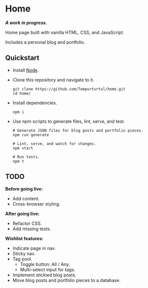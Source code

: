 # Home

***A work in progress.***

Home page built with vanilla HTML, CSS, and JavaScript.

Includes a personal blog and portfolio.

## Quickstart

- Install [Node](https://nodejs.org/en/).
- Clone this repository and navigate to it.

  ```
  git clone https://github.com/Tempurturtul/home.git
  cd home/
  ```

- Install dependencies.

  ```
  npm i
  ```

- Use npm scripts to generate files, lint, serve, and test.

  ```
  # Generate JSON files for blog posts and portfolio pieces.
  npm run generate

  # Lint, serve, and watch for changes.
  npm start

  # Run tests.
  npm t
  ```

## TODO

**Before going live:**

- Add content.
- Cross-browser styling.

**After going live:**

- Refactor CSS.
- Add missing tests.

**Wishlist features:**

- Indicate page in nav.
- Sticky nav.
- Tag pool.
  - Toggle button: All / Any.
  - Multi-select input for tags.
- Implement stickied blog posts.
- Move blog posts and portfolio pieces to a database.
